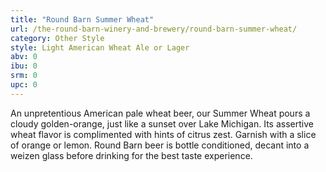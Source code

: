 ```yaml
---
title: "Round Barn Summer Wheat"
url: /the-round-barn-winery-and-brewery/round-barn-summer-wheat/
category: Other Style
style: Light American Wheat Ale or Lager
abv: 0
ibu: 0
srm: 0
upc: 0
---
```

An unpretentious American pale wheat beer, our Summer Wheat pours a cloudy golden-orange, just like a sunset over Lake Michigan. Its assertive wheat flavor is complimented with hints of citrus zest. Garnish with a slice of orange or lemon. Round Barn beer is bottle conditioned, decant into a weizen glass before drinking for the best taste experience.
